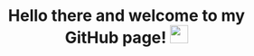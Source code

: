 <h1 align="center">Hello there and welcome to my GitHub page!
<img src="https://github.com/blackcater/blackcater/raw/main/images/Hi.gif" height="32"/></h1>
